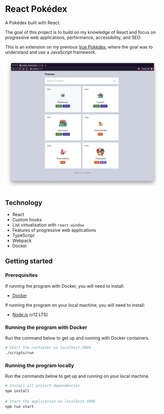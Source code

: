 # React Pokédex

A Pokédex built with React.

The goal of this project is to build on my knowledge of React and focus on progressive web applications, performance, accessibility, and SEO.

This is an extension on my previous [Vue Pokédex](https://github.com/shadforth/vue-pokedex), where the goal was to understand and use a JavaScript framework.

<img src="screenshot.png" alt="React Pokédex">

## Technology

- React
- Custom hooks
- List virtualisation with `react-window`
- Features of progressive web applications
- TypeScript
- Webpack
- Docker

## Getting started

### Prerequisites

If running the program with Docker, you will need to install:

- [Docker](https://www.docker.com)

If running the program on your local machine, you will need to install:

- [Node.js](https://nodejs.org) (v12 LTS)

### Running the program with Docker

Run the command below to get up and running with Docker containers.

```bash
# Start the container on localhost:3000
./scripts/run
```

### Running the program locally

Run the commands below to get up and running on your local machine.

```bash
# Install all project dependencies
npm install

# Start the application on localhost:3000
npm run start
```
